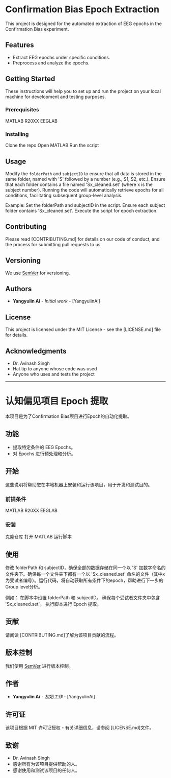 # Confirmation Bias Epoch Extraction
This project is designed for the automated extraction of EEG epochs in the Confirmation Bias experiment.

## Features
- Extract EEG epochs under specific conditions.
- Preprocess and analyze the epochs.

## Getting Started
These instructions will help you to set up and run the project on your local machine for development and testing purposes.

### Prerequisites

MATLAB R20XX
EEGLAB


### Installing

Clone the repo
Open MATLAB
Run the script



## Usage
Modify the `folderPath` and `subjectID` to ensure that all data is stored in the same folder, named with 'S' followed by a number (e.g., S1, S2, etc.). Ensure that each folder contains a file named 'Sx_cleaned.set' (where x is the subject number). Running the code will automatically retrieve epochs for all conditions, facilitating subsequent group-level analysis.

Example:
Set the folderPath and subjectID in the script.
Ensure each subject folder contains 'Sx_cleaned.set'.
Execute the script for epoch extraction.


## Contributing
Please read [CONTRIBUTING.md] for details on our code of conduct, and the process for submitting pull requests to us.

## Versioning
We use [SemVer](http://semver.org/) for versioning.

## Authors
- **Yangyulin Ai** - *Initial work* - [YangyulinAi]
## License
This project is licensed under the MIT License - see the [LICENSE.md] file for details.

## Acknowledgments
- Dr. Avinash Singh
- Hat tip to anyone whose code was used
- Anyone who uses and tests the project

---

# 认知偏见项目 Epoch 提取
本项目是为了Confirmation Bias项目进行Epoch的自动化提取。

## 功能
- 提取特定条件的 EEG Epochs。
- 对 Epochs 进行预处理和分析。

## 开始
这些说明将帮助您在本地机器上安装和运行该项目，用于开发和测试目的。

### 前提条件

MATLAB R20XX
EEGLAB


### 安装

克隆仓库
打开 MATLAB
运行脚本


## 使用
修改 folderPath 和 subjectID，确保全部的数据存储在同一个以 'S' 加数字命名的文件夹下。确保每一个文件夹下都有一个以 'Sx_cleaned.set' 命名的文件（其中x为受试者编号）。运行代码，将自动获取所有条件下的epoch，帮助进行下一步的Group level分析。

例如：
在脚本中设置 folderPath 和 subjectID。
确保每个受试者文件夹中包含 'Sx_cleaned.set'。
执行脚本进行 Epoch 提取。

## 贡献
请阅读 [CONTRIBUTING.md]了解为该项目贡献的流程。

## 版本控制
我们使用 [SemVer](http://semver.org/) 进行版本控制。

## 作者
- **Yangyulin Ai** - *初始工作* - [YangyulinAi]

## 许可证
该项目根据 MIT 许可证授权 - 有关详细信息，请参阅 [LICENSE.md]文件。

## 致谢
- Dr. Avinash Singh
- 感谢所有为该项目提供帮助的人。
- 感谢使用和测试该项目的任何人。

